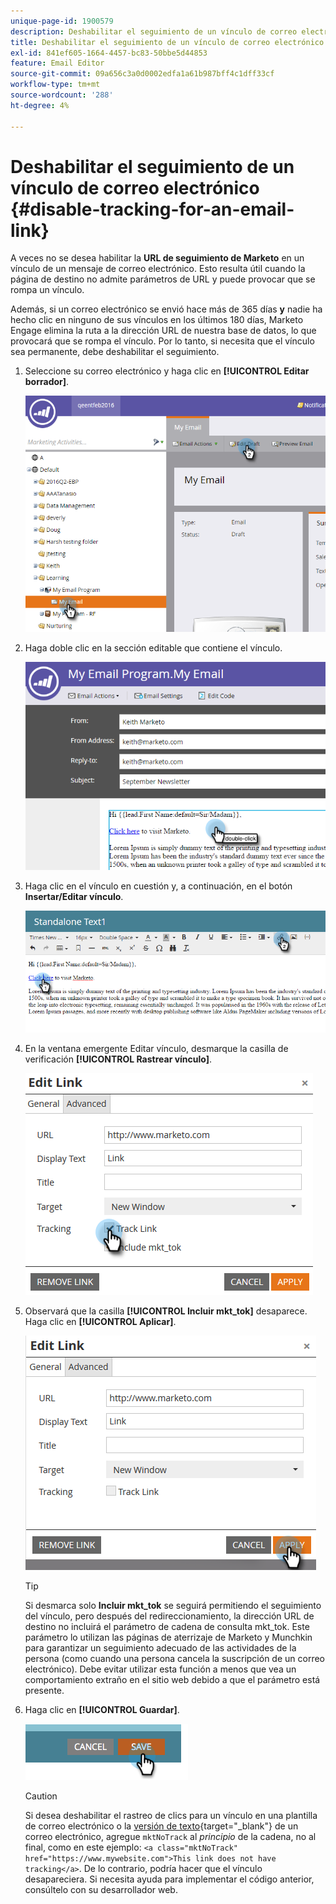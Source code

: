 ```yaml
---
unique-page-id: 1900579
description: Deshabilitar el seguimiento de un vínculo de correo electrónico - Documentos de Marketo - Documentación del producto
title: Deshabilitar el seguimiento de un vínculo de correo electrónico
exl-id: 841ef605-1664-4457-bc83-50bbe5d44853
feature: Email Editor
source-git-commit: 09a656c3a0d0002edfa1a61b987bff4c1dff33cf
workflow-type: tm+mt
source-wordcount: '288'
ht-degree: 4%

---
```


# Deshabilitar el seguimiento de un vínculo de correo electrónico {#disable-tracking-for-an-email-link}

A veces no se desea habilitar la **URL de seguimiento de Marketo** en un vínculo de un mensaje de correo electrónico. Esto resulta útil cuando la página de destino no admite parámetros de URL y puede provocar que se rompa un vínculo.

Además, si un correo electrónico se envió hace más de 365 días **y** nadie ha hecho clic en ninguno de sus vínculos en los últimos 180 días, Marketo Engage elimina la ruta a la dirección URL de nuestra base de datos, lo que provocará que se rompa el vínculo. Por lo tanto, si necesita que el vínculo sea permanente, debe deshabilitar el seguimiento.

1. Seleccione su correo electrónico y haga clic en **[!UICONTROL Editar borrador]**.

   ![](assets/one-7.png)

1. Haga doble clic en la sección editable que contiene el vínculo.

   ![](assets/two-6.png)

1. Haga clic en el vínculo en cuestión y, a continuación, en el botón **Insertar/Editar vínculo**.

   ![](assets/three-6.png)

1. En la ventana emergente Editar vínculo, desmarque la casilla de verificación **[!UICONTROL Rastrear vínculo]**.

   ![](assets/four-4.png)

1. Observará que la casilla **[!UICONTROL Incluir mkt_tok]** desaparece. Haga clic en **[!UICONTROL Aplicar]**.

   ![](assets/five-3.png)

   >[!TIP]
   >
   >Si desmarca solo **Incluir mkt_tok** se seguirá permitiendo el seguimiento del vínculo, pero después del redireccionamiento, la dirección URL de destino no incluirá el parámetro de cadena de consulta mkt_tok. Este parámetro lo utilizan las páginas de aterrizaje de Marketo y Munchkin para garantizar un seguimiento adecuado de las actividades de la persona (como cuando una persona cancela la suscripción de un correo electrónico). Debe evitar utilizar esta función a menos que vea un comportamiento extraño en el sitio web debido a que el parámetro está presente.

1. Haga clic en **[!UICONTROL Guardar]**.

   ![](assets/image2014-9-17-22-3a25-3a20.png)

   >[!CAUTION]
   >
   >Si desea deshabilitar el rastreo de clics para un vínculo en una plantilla de correo electrónico o la [versión de texto](/help/marketo/product-docs/email-marketing/general/creating-an-email/edit-the-text-version-of-an-email.md){target="_blank"} de un correo electrónico, agregue `mktNoTrack` al *principio* de la cadena, no al final, como en este ejemplo: `<a class="mktNoTrack" href="https://www.mywebsite.com">This link does not have tracking</a>`. De lo contrario, podría hacer que el vínculo desapareciera. Si necesita ayuda para implementar el código anterior, consúltelo con su desarrollador web.
